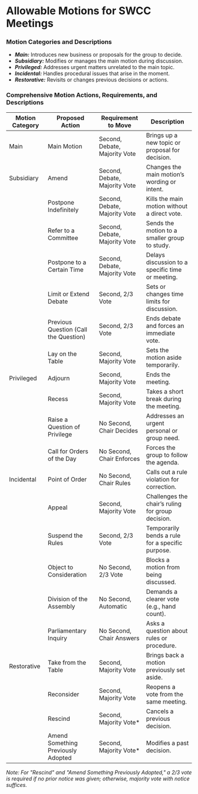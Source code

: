 # Allowable Motions for SWCC Meetings

### Motion Categories and Descriptions
- ***Main:*** Introduces new business or proposals for the group to decide.
- ***Subsidiary:*** Modifies or manages the main motion during discussion.
- ***Privileged:*** Addresses urgent matters unrelated to the main topic.
- ***Incidental:*** Handles procedural issues that arise in the moment.
- ***Restorative:*** Revisits or changes previous decisions or actions.

### Comprehensive Motion Actions, Requirements, and Descriptions
| Motion Category             | Proposed Action                         | Requirement to Move           | Description                                           |
|-----------------------------|-----------------------------------------|-------------------------------|-------------------------------------------------------|
| Main                        | Main Motion                            | Second, Debate, Majority Vote | Brings up a new topic or proposal for decision.       |
| Subsidiary                  | Amend                                  | Second, Debate, Majority Vote | Changes the main motion’s wording or intent.          |
|                             | Postpone Indefinitely                  | Second, Debate, Majority Vote | Kills the main motion without a direct vote.          |
|                             | Refer to a Committee                   | Second, Debate, Majority Vote | Sends the motion to a smaller group to study.         |
|                             | Postpone to a Certain Time             | Second, Debate, Majority Vote | Delays discussion to a specific time or meeting.      |
|                             | Limit or Extend Debate                 | Second, 2/3 Vote              | Sets or changes time limits for discussion.           |
|                             | Previous Question (Call the Question)  | Second, 2/3 Vote              | Ends debate and forces an immediate vote.             |
|                             | Lay on the Table                       | Second, Majority Vote         | Sets the motion aside temporarily.                    |
| Privileged                  | Adjourn                                | Second, Majority Vote         | Ends the meeting.                                     |
|                             | Recess                                 | Second, Majority Vote         | Takes a short break during the meeting.               |
|                             | Raise a Question of Privilege          | No Second, Chair Decides      | Addresses an urgent personal or group need.           |
|                             | Call for Orders of the Day             | No Second, Chair Enforces     | Forces the group to follow the agenda.                |
| Incidental                  | Point of Order                         | No Second, Chair Rules        | Calls out a rule violation for correction.            |
|                             | Appeal                                 | Second, Majority Vote         | Challenges the chair’s ruling for group decision.     |
|                             | Suspend the Rules                      | Second, 2/3 Vote              | Temporarily bends a rule for a specific purpose.      |
|                             | Object to Consideration                | No Second, 2/3 Vote           | Blocks a motion from being discussed.                 |
|                             | Division of the Assembly               | No Second, Automatic          | Demands a clearer vote (e.g., hand count).            |
|                             | Parliamentary Inquiry                  | No Second, Chair Answers      | Asks a question about rules or procedure.             |
| Restorative                 | Take from the Table                    | Second, Majority Vote         | Brings back a motion previously set aside.            |
|                             | Reconsider                             | Second, Majority Vote         | Reopens a vote from the same meeting.                 |
|                             | Rescind                                | Second, Majority Vote*        | Cancels a previous decision.                          |
|                             | Amend Something Previously Adopted    | Second, Majority Vote*        | Modifies a past decision.                             |

*Note: For "Rescind" and "Amend Something Previously Adopted," a 2/3 vote is required if no prior notice was given; otherwise, majority vote with notice suffices.*
